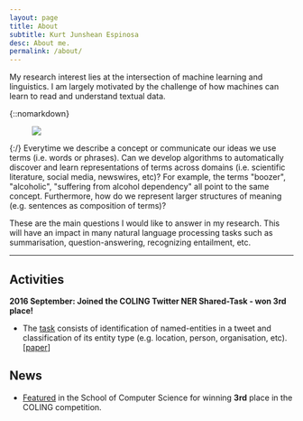 ```yaml
---
layout: page
title: About
subtitle: Kurt Junshean Espinosa
desc: About me.
permalink: /about/
---
```


<div class="pretty-links">

<div class="lead lead-about">My research interest lies at the intersection of machine learning and linguistics. I am largely motivated by the challenge of how machines can learn to read and understand textual data.
</div>

{::nomarkdown} 
<figure class="site-profile">
    <img src="{{ site.baseurl }}/assets/img/profile.jpg">
</figure>
{:/}
 Everytime we describe a concept or communicate our ideas we use terms (i.e. words or phrases). Can we develop algorithms to automatically discover and learn representations of terms across domains (i.e. scientific literature, social media, newswires, etc)? For example, the terms "boozer", "alcoholic", "suffering from alcohol dependency" all point to the same concept. Furthermore, how do we represent larger structures of meaning (e.g. sentences as composition of terms)?

 These are the main questions I would like to answer in my research. This will have an impact in many natural language processing tasks such as summarisation, question-answering, recognizing entailment, etc.

---
## Activities

**2016 September: Joined the COLING Twitter NER Shared-Task - won 3rd place!**
- The [task](http://noisy-text.github.io/2016/index.html) consists of identification of named-entities in a tweet and classification of its entity type (e.g. location, person, organisation, etc). [[paper](http://www.aclweb.org/anthology/W/W16/W16-39.pdf#page=165)]

## News

- [Featured](http://www.cs.manchester.ac.uk/about-us/news-and-events/full-article/?articleid=4451) in the School of Computer Science for winning **3rd** place in the COLING competition.

</div>